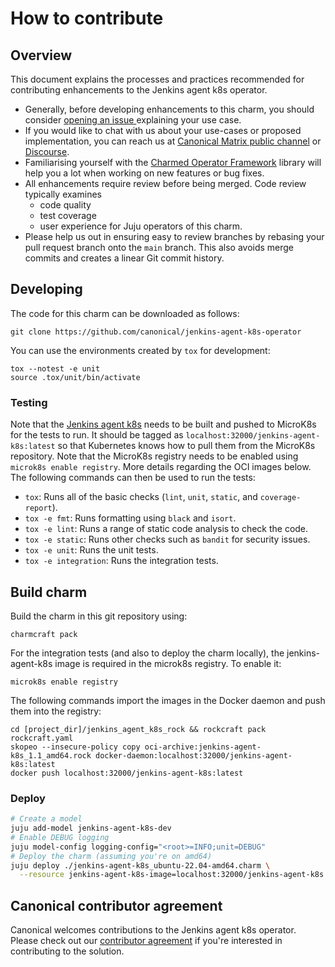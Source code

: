 # How to contribute

## Overview

This document explains the processes and practices recommended for contributing enhancements to the Jenkins agent k8s operator.

- Generally, before developing enhancements to this charm, you should consider [opening an issue
  ](https://github.com/canonical/jenkins-agent-k8s-operator/issues) explaining your use case.
- If you would like to chat with us about your use-cases or proposed implementation, you can reach
  us at [Canonical Matrix public channel](https://app.element.io/#/room/#charmhub-charmdev:ubuntu.com)
  or [Discourse](https://discourse.charmhub.io/).
- Familiarising yourself with the [Charmed Operator Framework](https://juju.is/docs/sdk) library
  will help you a lot when working on new features or bug fixes.
- All enhancements require review before being merged. Code review typically examines
  - code quality
  - test coverage
  - user experience for Juju operators of this charm.
- Please help us out in ensuring easy to review branches by rebasing your pull request branch onto the `main` branch. This also avoids merge commits and creates a linear Git commit history.

## Developing

The code for this charm can be downloaded as follows:

```
git clone https://github.com/canonical/jenkins-agent-k8s-operator
```

You can use the environments created by `tox` for development:

```shell
tox --notest -e unit
source .tox/unit/bin/activate
```

### Testing

Note that the [Jenkins agent k8s](jenkins_agent_k8s_rock/rockcraft.yaml) needs to be built and pushed to MicroK8s for the tests to run. It should be tagged as `localhost:32000/jenkins-agent-k8s:latest` so that Kubernetes knows how to pull them from the MicroK8s repository. Note that the MicroK8s registry needs to be enabled using `microk8s enable registry`. More details regarding the OCI images below. The following commands can then be used to run the tests:

* `tox`: Runs all of the basic checks (`lint`, `unit`, `static`, and `coverage-report`).
* `tox -e fmt`: Runs formatting using `black` and `isort`.
* `tox -e lint`: Runs a range of static code analysis to check the code.
* `tox -e static`: Runs other checks such as `bandit` for security issues.
* `tox -e unit`: Runs the unit tests.
* `tox -e integration`: Runs the integration tests.

## Build charm

Build the charm in this git repository using:

```shell
charmcraft pack
```
For the integration tests (and also to deploy the charm locally), the jenkins-agent-k8s image is required in the microk8s registry. To enable it:

    microk8s enable registry

The following commands import the images in the Docker daemon and push them into the registry:

    cd [project_dir]/jenkins_agent_k8s_rock && rockcraft pack rockcraft.yaml
    skopeo --insecure-policy copy oci-archive:jenkins-agent-k8s_1.1_amd64.rock docker-daemon:localhost:32000/jenkins-agent-k8s:latest
    docker push localhost:32000/jenkins-agent-k8s:latest

### Deploy

```bash
# Create a model
juju add-model jenkins-agent-k8s-dev
# Enable DEBUG logging
juju model-config logging-config="<root>=INFO;unit=DEBUG"
# Deploy the charm (assuming you're on amd64)
juju deploy ./jenkins-agent-k8s_ubuntu-22.04-amd64.charm \
  --resource jenkins-agent-k8s-image=localhost:32000/jenkins-agent-k8s:latest
```

## Canonical contributor agreement

Canonical welcomes contributions to the Jenkins agent k8s operator. Please check out our [contributor agreement](https://ubuntu.com/legal/contributors) if you're interested in contributing to the solution.